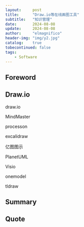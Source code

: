 ```yaml
---
layout:     post
title:      "Draw.io等在线画图工具"
subtitle:   "知识管理"
date:       2024-08-08
update:     2024-08-08
author:     "elmagnifico"
header-img: "img/y2.jpg"
catalog:    true
tobecontinued: false
tags:
    - Software
---
```


## Foreword



## Draw.io

draw.io

MindMaster

processon

excalidraw

亿图图示

PlanetUML 

Visio

onemodel

tldraw 



## Summary



## Quote

> 
>


